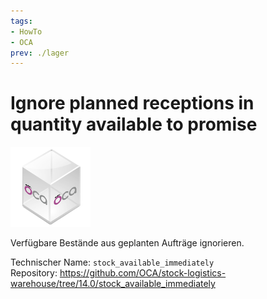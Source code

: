 ```yaml
---
tags:
- HowTo
- OCA
prev: ./lager
---
```

# Ignore planned receptions in quantity available to promise
![icon_oca_app](assets/icon_oca_app.png)

Verfügbare Bestände aus geplanten Aufträge ignorieren.

Technischer Name: `stock_available_immediately`\
Repository: <https://github.com/OCA/stock-logistics-warehouse/tree/14.0/stock_available_immediately>
